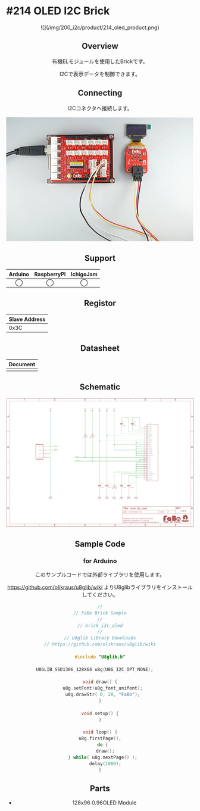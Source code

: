# #214 OLED I2C Brick

<center>![](/img/200_i2c/product/214_oled_product.png)
<!--COLORME-->

## Overview
有機ELモジュールを使用したBrickです。

I2Cで表示データを制御できます。

## Connecting
I2Cコネクタへ接続します。

![](/img/200_i2c/connect/214_oled_connect.jpg)

## Support
|Arduino|RaspberryPI|IchigoJam|
|:--:|:--:|:--:|
|◯|◯|◯|

## Registor
| Slave Address |
| -- |
| 0x3C |

## Datasheet
| Document |
| -- |
|  |

## Schematic
![](/img/200_i2c/schematic/214_oled_schematic.png)

## Sample Code
### for Arduino
このサンプルコードでは外部ライブラリを使用します。

https://github.com/olikraus/u8glib/wiki よりU8glibライブラリをインストールしてください。

```c
//
// FaBo Brick Sample
//
// brick_i2c_oled
//
// U8glib Library Downloads
// https://github.com/olikraus/u8glib/wiki

#include "U8glib.h"

U8GLIB_SSD1306_128X64 u8g(U8G_I2C_OPT_NONE);	

void draw() {
  u8g.setFont(u8g_font_unifont);
  u8g.drawStr( 0, 20, "FaBo");
}

void setup() {
}

void loop() {
  u8g.firstPage();  
  do {
    draw();
  } while( u8g.nextPage() );
    delay(1000);
}

```

## Parts
- 128x96 0.96OLED Module
